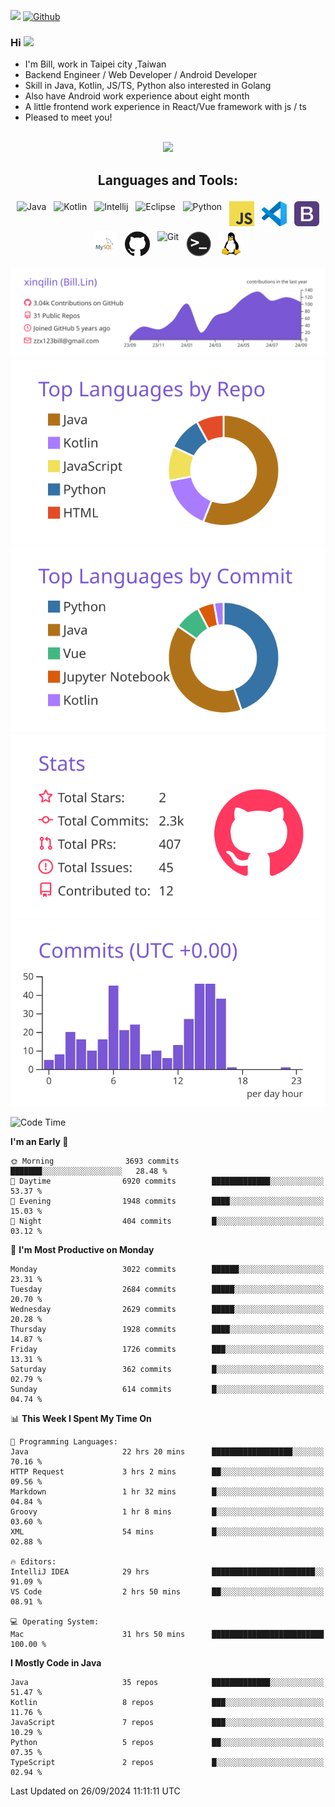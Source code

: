  
![](https://visitor-badge.laobi.icu/badge?page_id=xinqilin.xinqilin)
[![Github](https://img.shields.io/github/followers/xinqilin?label=Follow&style=social)](https://github.com/xinqilin)

### Hi <img src="https://raw.githubusercontent.com/MartinHeinz/MartinHeinz/master/wave.gif" width="35px">

- I'm Bill, work in Taipei city ,Taiwan
- Backend Engineer / Web Developer / Android Developer
- Skill in Java, Kotlin, JS/TS, Python also interested in Golang
- Also have Android work experience about eight month
- A little frontend work experience in React/Vue framework with js / ts
- Pleased to meet you!


<br />

<div align="center">
<img src="https://github-profile-trophy.vercel.app/?username=xinqilin&column=5&margin-w=15&margin-h=15" />

## Languages and Tools:
<p align="center">
<img alt="Java" src="https://raw.githubusercontent.com/jmnote/z-icons/master/svg/java.svg" height="40" style="vertical-align:top; margin:4px">
<img alt="Kotlin" src="https://img.icons8.com/color/48/000000/kotlin.png" height="40" style="vertical-align:top; margin:4px">
<img alt="Intellij" src="https://img.icons8.com/color/48/000000/intellij-idea.png" height="40" style="vertical-align:top; margin:4px"/>
<img alt="Eclipse" src="https://img.icons8.com/ios-filled/50/000000/java-eclipse.png" height="40" style="vertical-align:top; margin:4px"/>
<img alt="Python" height="40" style="vertical-align:top; margin:4px" src="https://cdn.jsdelivr.net/gh/devicons/devicon/icons/python/python-plain.svg" />
<img alt="Javascript" src="https://raw.githubusercontent.com/github/explore/80688e429a7d4ef2fca1e82350fe8e3517d3494d/topics/javascript/javascript.png" height="40" style="vertical-align:top; margin:4px">
<img alt="VS Code" src="https://raw.githubusercontent.com/github/explore/80688e429a7d4ef2fca1e82350fe8e3517d3494d/topics/visual-studio-code/visual-studio-code.png"  height="40" style="vertical-align:top; margin:4px">
<img alt="Bootstrap"  src="https://raw.githubusercontent.com/github/explore/80688e429a7d4ef2fca1e82350fe8e3517d3494d/topics/bootstrap/bootstrap.png" height="40" style="vertical-align:top; margin:4px">
<img alt="MySQL"src="https://raw.githubusercontent.com/github/explore/80688e429a7d4ef2fca1e82350fe8e3517d3494d/topics/mysql/mysql.png" height="40" style="vertical-align:top; margin:4px">
<img alt="Github" src="https://raw.githubusercontent.com/github/explore/78df643247d429f6cc873026c0622819ad797942/topics/github/github.png" height="40" style="vertical-align:top; margin:4px">

<img alt="Git" src="https://raw.githubusercontent.com/jmnote/z-icons/master/svg/git.svg" height="40" style="vertical-align:top; margin:4px">
<img alt="Terminal" src="https://raw.githubusercontent.com/github/explore/80688e429a7d4ef2fca1e82350fe8e3517d3494d/topics/terminal/terminal.png" height="40" style="vertical-align:top; margin:4px">
<img alt="Linux" src="https://raw.githubusercontent.com/github/explore/80688e429a7d4ef2fca1e82350fe8e3517d3494d/topics/linux/linux.png" height="40" style="vertical-align:top; margin:4px" alt="Windows" height="40" style="vertical-align:top; margin:4px">
</p>

<!-- <p align="center"><img  src="https://leetcode.card.workers.dev/?username=xinqilin&theme=auto" alt="xinqilin-leetcode" /></p> -->

<!-- <div width="100%">   
 <a href="https://readme-stats-cfgj2cxdy.vercel.app/api?username=xinqilin&count_private=true&show_icons=true&theme=algolia">
   <img  align="left" src="https://github-readme-stats.vercel.app/api?username=xinqilin&show_icons=true&theme=algolia&card_width=4" width="400"/>
 </a>
 <a href="https://readme-stats-cfgj2cxdy.vercel.app/api/top-langs/?username=xinqilin&hide=php,html,css&theme=algolia">
  <img  align="right" src="https://github-readme-stats.vercel.app/api/top-langs/?username=xinqilin&hide=html,css&theme=algolia&langs_count=10&layout=compact" />
 </a>
</div> -->

[![](https://raw.githubusercontent.com/xinqilin/xinqilin/master/profile-summary-card-output/buefy/0-profile-details.svg)](https://github.com/vn7n24fzkq/github-profile-summary-cards)
[![](https://raw.githubusercontent.com/xinqilin/xinqilin/master/profile-summary-card-output/buefy/1-repos-per-language.svg)](https://github.com/vn7n24fzkq/github-profile-summary-cards) 
[![](https://raw.githubusercontent.com/xinqilin/xinqilin/master/profile-summary-card-output/buefy/2-most-commit-language.svg)](https://github.com/vn7n24fzkq/github-profile-summary-cards)
[![](https://raw.githubusercontent.com/xinqilin/xinqilin/master/profile-summary-card-output/buefy/3-stats.svg)](https://github.com/vn7n24fzkq/github-profile-summary-cards) 
[![](https://raw.githubusercontent.com/xinqilin/xinqilin/master/profile-summary-card-output/buefy/4-productive-time.svg)](https://github.com/vn7n24fzkq/github-profile-summary-cards)

</div>
 
<!--START_SECTION:waka-->
![Code Time](http://img.shields.io/badge/Code%20Time-3%2C235%20hrs%204%20mins-blue)

**I'm an Early 🐤** 

```text
🌞 Morning                3693 commits        ███████░░░░░░░░░░░░░░░░░░   28.48 % 
🌆 Daytime                6920 commits        █████████████░░░░░░░░░░░░   53.37 % 
🌃 Evening                1948 commits        ████░░░░░░░░░░░░░░░░░░░░░   15.03 % 
🌙 Night                  404 commits         █░░░░░░░░░░░░░░░░░░░░░░░░   03.12 % 
```
📅 **I'm Most Productive on Monday** 

```text
Monday                   3022 commits        ██████░░░░░░░░░░░░░░░░░░░   23.31 % 
Tuesday                  2684 commits        █████░░░░░░░░░░░░░░░░░░░░   20.70 % 
Wednesday                2629 commits        █████░░░░░░░░░░░░░░░░░░░░   20.28 % 
Thursday                 1928 commits        ████░░░░░░░░░░░░░░░░░░░░░   14.87 % 
Friday                   1726 commits        ███░░░░░░░░░░░░░░░░░░░░░░   13.31 % 
Saturday                 362 commits         █░░░░░░░░░░░░░░░░░░░░░░░░   02.79 % 
Sunday                   614 commits         █░░░░░░░░░░░░░░░░░░░░░░░░   04.74 % 
```


📊 **This Week I Spent My Time On** 

```text
💬 Programming Languages: 
Java                     22 hrs 20 mins      ██████████████████░░░░░░░   70.16 % 
HTTP Request             3 hrs 2 mins        ██░░░░░░░░░░░░░░░░░░░░░░░   09.56 % 
Markdown                 1 hr 32 mins        █░░░░░░░░░░░░░░░░░░░░░░░░   04.84 % 
Groovy                   1 hr 8 mins         █░░░░░░░░░░░░░░░░░░░░░░░░   03.60 % 
XML                      54 mins             █░░░░░░░░░░░░░░░░░░░░░░░░   02.88 % 

🔥 Editors: 
IntelliJ IDEA            29 hrs              ███████████████████████░░   91.09 % 
VS Code                  2 hrs 50 mins       ██░░░░░░░░░░░░░░░░░░░░░░░   08.91 % 

💻 Operating System: 
Mac                      31 hrs 50 mins      █████████████████████████   100.00 % 
```

**I Mostly Code in Java** 

```text
Java                     35 repos            █████████████░░░░░░░░░░░░   51.47 % 
Kotlin                   8 repos             ███░░░░░░░░░░░░░░░░░░░░░░   11.76 % 
JavaScript               7 repos             ███░░░░░░░░░░░░░░░░░░░░░░   10.29 % 
Python                   5 repos             ██░░░░░░░░░░░░░░░░░░░░░░░   07.35 % 
TypeScript               2 repos             █░░░░░░░░░░░░░░░░░░░░░░░░   02.94 % 
```




 Last Updated on 26/09/2024 11:11:11 UTC
<!--END_SECTION:waka-->
 
 
<!-- <img src="https://wakatime.com/share/@abb22933-8532-4f24-8a13-e9e97bfee0f0/e937d23b-e152-4ff2-8509-e5b981912493.svg"  alt="Coding Chart" style="border-radius: 10px;border: solid 10px;" /> -->


